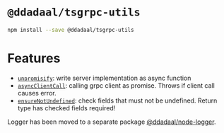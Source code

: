 # `@ddadaal/tsgrpc-utils`

```bash
npm install --save @ddadaal/tsgrpc-utils
```

# Features

- [`unpromisify`](packages/utils/src/utils/async.ts): write server implementation as async function
- [`asyncClientCall`](packages/utils/src/utils/async.ts): calling grpc client as promise. Throws if client call causes error.
- [`ensureNotUndefined`](packages/utils/src/utils/validations.ts): check fields that must not be undefined. Return type has checked fields required!

Logger has been moved to a separate package [@ddadaal/node-logger](https://www.npmjs.com/package/@ddadaal/node-logger).
